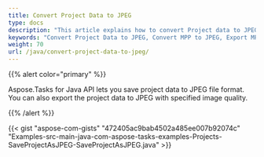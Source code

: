 ```yaml
---
title: Convert Project Data to JPEG
type: docs
description: "This article explains how to convert Project data to JPEG using Aspose.Tasks for Java."
keywords: "Convert Project Data to JPEG, Convert MPP to JPEG, Export MPP Project to JPEG, save project data to JPEG, Save MPP as JPEG, Aspose.Tasks for Java"
weight: 70
url: /java/convert-project-data-to-jpeg/
---
```


{{% alert color="primary" %}} 

Aspose.Tasks for Java API lets you save project data to JPEG file format. You can also export the project data to JPEG with specified image quality.

{{% /alert %}} 

{{< gist "aspose-com-gists" "472405ac9bab4502a485ee007b92074c" "Examples-src-main-java-com-aspose-tasks-examples-Projects-SaveProjectAsJPEG-SaveProjectAsJPEG.java" >}}
